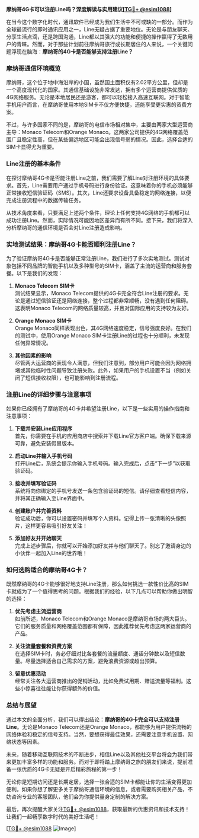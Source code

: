 **摩纳哥4G卡可以注册Line吗？深度解读与实用建议[[TG💪+ @esim1088](https://t.me/s/esim1088)]**

在当今这个数字化时代，通讯软件已经成为我们生活中不可或缺的一部分。而作为全球最流行的即时通讯应用之一，Line无疑占据了重要地位。无论是与朋友聊天、分享生活点滴，还是跨国沟通，Line都以其强大的功能和便捷的操作赢得了无数用户的青睐。然而，对于那些计划前往摩纳哥旅行或长期居住的人来说，一个关键问题浮现在脑海：**摩纳哥的4G卡是否能够支持注册Line？**

### 摩纳哥通信环境概览

摩纳哥，这个位于地中海沿岸的小国，虽然国土面积仅有2.02平方公里，但却是一个高度现代化的国家。其通信基础设施非常发达，拥有多个运营商提供优质的4G网络服务。无论是本地居民还是游客，都可以轻松接入高速互联网。对于智能手机用户而言，在摩纳哥使用本地SIM卡不仅方便快捷，还能享受更实惠的资费方案。

不过，与许多国家不同的是，摩纳哥的电信市场相对集中，主要由两家大型运营商主导：Monaco Telecom和Orange Monaco。这两家公司提供的4G网络覆盖范围广且稳定性高，但在某些偏远地区可能会出现信号弱的情况。因此，选择合适的SIM卡显得尤为重要。

### Line注册的基本条件

在探讨摩纳哥4G卡是否能注册Line之前，我们需要了解Line对注册环境的具体要求。首先，Line需要用户通过手机号码进行身份验证。这意味着你的手机必须能够正常接收短信验证码（SMS）。其次，Line还要求设备具备稳定的网络连接，以便完成注册流程中的数据传输任务。

从技术角度来看，只要满足上述两个条件，理论上任何支持4G网络的手机都可以成功注册Line。然而，实际情况可能因地区差异而有所不同。接下来，我们将深入分析摩纳哥的通信环境是否会对Line注册造成影响。

### 实地测试结果：摩纳哥4G卡能否顺利注册Line？

为了验证摩纳哥4G卡是否能够正常注册Line，我们进行了多次实地测试。测试对象包括不同品牌的智能手机以及多种型号的SIM卡，涵盖了主流的运营商和服务套餐。以下是我们的发现：

1. **Monaco Telecom SIM卡**  
   测试结果显示，Monaco Telecom提供的4G卡完全符合Line注册的要求。无论是通过短信验证还是网络连接，整个过程都非常顺畅，没有遇到任何阻碍。这表明Monaco Telecom的网络质量较高，并且对国际应用的支持较为友好。

2. **Orange Monaco SIM卡**  
   Orange Monaco同样表现出色，其4G网络速度稳定，信号强度良好。在我们的测试中，使用Orange Monaco SIM卡注册Line的过程也十分顺利，未发现任何异常情况。

3. **其他因素的影响**  
   尽管两大运营商的表现令人满意，但我们注意到，部分用户可能会因为网络拥堵或其他临时性问题导致注册失败。此外，如果用户的手机设置不当（例如关闭了短信接收权限），也可能影响到注册流程。

### 注册Line的详细步骤与注意事项

如果你已经拥有了摩纳哥的4G卡并希望注册Line，以下是一些实用的操作指南和注意事项：

1. **下载并安装Line应用程序**  
   首先，你需要在手机的应用商店中搜索并下载Line官方客户端。确保下载来源可靠，避免安装假冒版本。

2. **启动Line并输入手机号码**  
   打开Line后，系统会提示你输入手机号码。输入完成后，点击“下一步”以获取验证码。

3. **接收并填写验证码**  
   系统将向你绑定的手机号发送一条包含验证码的短信。请仔细查看短信内容，并将其正确输入至Line界面中。

4. **创建账户并完善资料**  
   验证成功后，你可以设置密码并填写个人资料。记得上传一张清晰的头像照片，这样更容易吸引好友关注！

5. **添加好友并开始聊天**  
   完成上述步骤后，你就可以开始添加好友并与他们聊天了。别忘了邀请身边的小伙伴一起加入Line的世界哦！

### 如何选购适合的摩纳哥4G卡？

既然摩纳哥的4G卡能够很好地支持Line注册，那么如何挑选一款性价比高的SIM卡就成为了一个值得思考的问题。根据我们的经验，以下几点可以帮助你做出明智的选择：

1. **优先考虑主流运营商**  
   如前所述，Monaco Telecom和Orange Monaco是摩纳哥市场的两大巨头。它们的服务质量和网络覆盖范围都有保障，因此推荐优先考虑这两家运营商的产品。

2. **关注流量套餐和资费方案**  
   在选择SIM卡时，务必仔细对比各套餐的流量额度、通话分钟数以及短信数量。尽量选择适合自己需求的方案，避免浪费资源或超出预算。

3. **留意优惠活动**  
   经常关注各大运营商推出的促销活动，比如免费试用期、赠送流量等福利。这些小惊喜往往能让你获得额外的价值。

### 总结与展望

通过本文的全面分析，我们可以得出结论：**摩纳哥的4G卡完全可以支持注册Line**。无论是Monaco Telecom还是Orange Monaco，都能够为用户提供流畅的网络体验和稳定的信号支持。当然，要想获得最佳效果，还需要注意手机设置、网络状态等因素。

未来，随着移动互联网技术的不断进步，相信Line以及其他社交平台将会为我们带来更加丰富多样的功能和服务。而对于即将踏上摩纳哥之旅的朋友们来说，提前准备一张优质的4G卡无疑是开启精彩旅程的第一步！

无论你是短期访问还是长期定居，选择一张合适的SIM卡都能让你的生活变得更加便利。如果你想了解更多关于摩纳哥通信环境的信息，或者需要购买相关产品，不妨咨询专业的客服团队，他们会为你提供量身定制的解决方案。

最后，再次提醒大家关注[TG💪+ @esim1088](https://t.me/s/esim1088)，获取最新的优惠资讯和技术支持！让我们一起畅享数字时代的美好生活吧！

[[TG💪+ @esim1088](https://t.me/s/esim1088) ![Image](https://i.postimg.cc/4NQfJmqS/Snipaste-2025-05-13-00-14-12.png)]